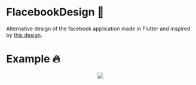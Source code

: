 # FlacebookDesign 🦋
Alternative design of the facebook application made in Flutter and inspired by <a href="https://dribbble.com/shots/9976217-Facebook-App-Redesign">this design</a>.

# Example 🔥
<p align="center">
  <img src="https://github.com/georgiani/FlacebookDesign/blob/master/screen/Hnet-image.gif">
</p>
